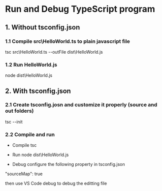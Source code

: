 # Run and Debug TypeScript program

## 1. Without tsconfig.json
### 1.1 Compile src\HelloWorld.ts to plain javascript file
tsc src\HelloWorld.ts --outFile dist\HelloWorld.js

### 1.2 Run HelloWorld.js
node dist\HelloWorld.js

## 2. With tsconfig.json
### 2.1 Create tsconfig.josn and customize it properly (source and out folders)
tsc --init

### 2.2 Compile and run
- Compile 
tsc  

- Run
node dist\HelloWorld.js

- Debug 
configure the following property in tsconfig.json

 "sourceMap": true

 then use VS Code debug  to debug the editting file
 
